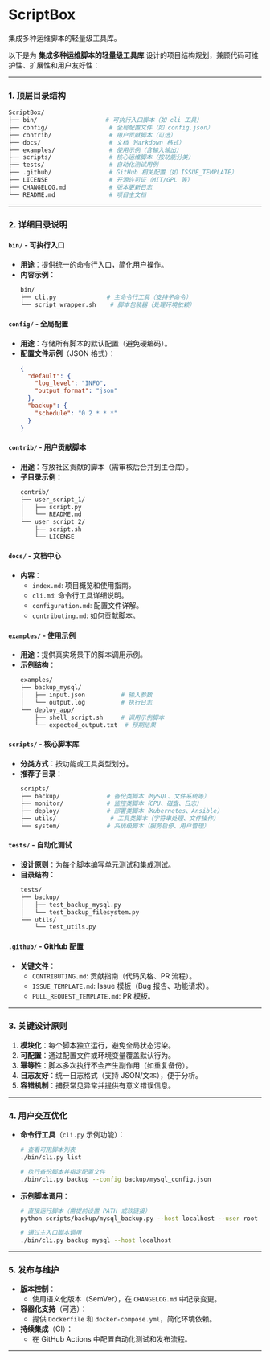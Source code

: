# ScriptBox
集成多种运维脚本的轻量级工具库。

以下是为 **集成多种运维脚本的轻量级工具库** 设计的项目结构规划，兼顾代码可维护性、扩展性和用户友好性：

---

### **1. 顶层目录结构**
```bash
ScriptBox/
├── bin/                   # 可执行入口脚本（如 cli 工具）
├── config/                 # 全局配置文件（如 config.json）
├── contrib/                # 用户贡献脚本（可选）
├── docs/                   # 文档（Markdown 格式）
├── examples/               # 使用示例（含输入输出）
├── scripts/                # 核心运维脚本（按功能分类）
├── tests/                  # 自动化测试用例
├── .github/                # GitHub 相关配置（如 ISSUE_TEMPLATE）
├── LICENSE                 # 开源许可证（MIT/GPL 等）
├── CHANGELOG.md            # 版本更新日志
└── README.md               # 项目主文档
```

---

### **2. 详细目录说明**

#### **`bin/` - 可执行入口**
- **用途**：提供统一的命令行入口，简化用户操作。
- **内容示例**：
  ```bash
  bin/
  ├── cli.py              # 主命令行工具（支持子命令）
  └── script_wrapper.sh    # 脚本包装器（处理环境依赖）
  ```

#### **`config/` - 全局配置**
- **用途**：存储所有脚本的默认配置（避免硬编码）。
- **配置文件示例**（JSON 格式）：
  ```json
  {
    "default": {
      "log_level": "INFO",
      "output_format": "json"
    },
    "backup": {
      "schedule": "0 2 * * *"
    }
  }
  ```

#### **`contrib/` - 用户贡献脚本**
- **用途**：存放社区贡献的脚本（需审核后合并到主仓库）。
- **子目录示例**：
  ```bash
  contrib/
  ├── user_script_1/
  │   ├── script.py
  │   └── README.md
  └── user_script_2/
      ├── script.sh
      └── LICENSE
  ```

#### **`docs/` - 文档中心**
- **内容**：
  - `index.md`: 项目概览和使用指南。
  - `cli.md`: 命令行工具详细说明。
  - `configuration.md`: 配置文件详解。
  - `contributing.md`: 如何贡献脚本。

#### **`examples/` - 使用示例**
- **用途**：提供真实场景下的脚本调用示例。
- **示例结构**：
  ```bash
  examples/
  ├── backup_mysql/
  │   ├── input.json          # 输入参数
  │   └── output.log          # 执行日志
  └── deploy_app/
      ├── shell_script.sh     # 调用示例脚本
      └── expected_output.txt  # 预期结果
  ```

#### **`scripts/` - 核心脚本库**
- **分类方式**：按功能或工具类型划分。
- **推荐子目录**：
  ```bash
  scripts/
  ├── backup/             # 备份类脚本（MySQL、文件系统等）
  ├── monitor/            # 监控类脚本（CPU、磁盘、日志）
  ├── deploy/             # 部署类脚本（Kubernetes、Ansible）
  ├── utils/               # 工具类脚本（字符串处理、文件操作）
  └── system/             # 系统级脚本（服务启停、用户管理）
  ```

#### **`tests/` - 自动化测试**
- **设计原则**：为每个脚本编写单元测试和集成测试。
- **目录结构**：
  ```bash
  tests/
  ├── backup/
  │   ├── test_backup_mysql.py
  │   └── test_backup_filesystem.py
  └── utils/
      └── test_utils.py
  ```

#### **`.github/` - GitHub 配置**
- **关键文件**：
  - `CONTRIBUTING.md`: 贡献指南（代码风格、PR 流程）。
  - `ISSUE_TEMPLATE.md`: Issue 模板（Bug 报告、功能请求）。
  - `PULL_REQUEST_TEMPLATE.md`: PR 模板。

---

### **3. 关键设计原则**
1. **模块化**：每个脚本独立运行，避免全局状态污染。
2. **可配置**：通过配置文件或环境变量覆盖默认行为。
3. **幂等性**：脚本多次执行不会产生副作用（如重复备份）。
4. **日志友好**：统一日志格式（支持 JSON/文本），便于分析。
5. **容错机制**：捕获常见异常并提供有意义错误信息。

---

### **4. 用户交互优化**
- **命令行工具**（`cli.py` 示例功能）：
  ```bash
  # 查看可用脚本列表
  ./bin/cli.py list

  # 执行备份脚本并指定配置文件
  ./bin/cli.py backup --config backup/mysql_config.json
  ```

- **示例脚本调用**：
  ```bash
  # 直接运行脚本（需提前设置 PATH 或软链接）
  python scripts/backup/mysql_backup.py --host localhost --user root

  # 通过主入口脚本调用
  ./bin/cli.py backup mysql --host localhost
  ```

---

### **5. 发布与维护**
- **版本控制**：
  - 使用语义化版本（SemVer），在 `CHANGELOG.md` 中记录变更。
- **容器化支持**（可选）：
  - 提供 `Dockerfile` 和 `docker-compose.yml`，简化环境依赖。
- **持续集成**（CI）：
  - 在 GitHub Actions 中配置自动化测试和发布流程。

---
